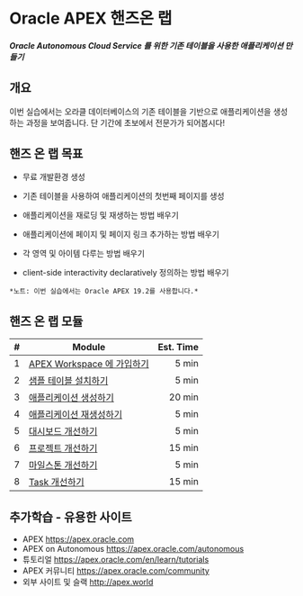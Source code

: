 # Oracle APEX 핸즈온 랩

##### Oracle Autonomous Cloud Service 를 위한 기존 테이블을 사용한 애플리케이션 만들기



## 개요

이번 실습에서는 오라클 데이터베이스의 기존 테이블을 기반으로 애플리케이션을 생성하는 과정을 보여줍니다. 단 기간에 초보에서 전문가가 되어봅시다!



## 핸즈 온 랩 목표

* 무료 개발환경 생성

* 기존 테이블을 사용하여 애플리케이션의 첫번째 페이지를 생성

* 애플리케이션을 재로딩 및 재생하는 방법 배우기

* 애플리케이션에 페이지 및 페이지 링크 추가하는 방법 배우기

* 각 영역 및 아이템 다루는 방법 배우기

* client-side interactivity declaratively 정의하는 방법 배우기

`*노트: 이번 실습에서는 Oracle APEX 19.2를 사용합니다.*`



## 핸즈 온 랩 모듈

|  #   | Module                                                       | Est. Time |
| :---: | --- | ---: |
|  1   | [APEX Workspace 에 가입하기](1-building-your-rest-end-points-creating-a-sample-tables-and-rest-enabling.md) | 5 min     |
|  2   | [샘플 테이블 설치하기](2-building-your-app-which-will-be-based-on-the-rest-endpoints-creating-the-app.md) | 5 min     |
|  3   | [애플리케이션 생성하기](3-linking-the-rest-service-defined-in-the-first-workspace-adding-a-web-source-for-emp.md) | 20 min    |
|  4   | [애플리케이션 재생성하기](4-defining-the-report-and-form-on-emp-creating-pages.md) | 5 min     |
|  5   | [대시보드 개선하기](5-using-the-rest-service-on-dept-defining-list-of-values.md) | 5 min     |
|  6   | [프로젝트 개선하기](5-using-the-rest-service-on-dept-defining-list-of-values.md) | 15 min    |
|  7   | [마일스톤 개선하기](5-using-the-rest-service-on-dept-defining-list-of-values.md) | 5 min     |
|  8   | [Task 개선하기](5-using-the-rest-service-on-dept-defining-list-of-values.md) | 15 min    |



## 추가학습 - 유용한 사이트

- APEX https://apex.oracle.com
- APEX on Autonomous https://apex.oracle.com/autonomous
- 튜토리얼 https://apex.oracle.com/en/learn/tutorials
- APEX 커뮤니티 https://apex.oracle.com/community
- 외부 사이트 및 슬랙 http://apex.world
